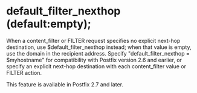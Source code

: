 # default_filter_nexthop (default:empty); 

 When a content_filter or FILTER request specifies no explicit
next-hop destination, use $default_filter_nexthop instead; when
that value is empty, use the domain in the recipient address.
Specify "default_filter_nexthop = $myhostname" for compatibility
with Postfix version 2.6 and earlier, or specify an explicit next-hop
destination with each content_filter value or FILTER action. 

 This feature is available in Postfix 2.7 and later.  


